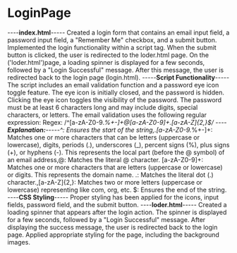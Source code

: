 # LoginPage
----**index.html**-----
Created a login form that contains an email input field, a password input field, a "Remember Me" checkbox, and a submit button.
Implemented the login functionality within a script tag. When the submit button is clicked, the user is redirected to the loder.html page.
On the ('loder.html')page, a loading spinner is displayed for a few seconds, followed by a "Login Successful" message. After this message, the user is redirected back to the login page (login.html).
-----**Script Functionality**-----
The script includes an email validation function and a password eye icon toggle feature.
The eye icon is initially closed, and the password is hidden. Clicking the eye icon toggles the visibility of the password.
The password must be at least 6 characters long and may include digits, special characters, or letters.
The email validation uses the following regular expression:
Regex: /^[a-zA-Z0-9._%+-]+@[a-zA-Z0-9]+\.[a-zA-Z]{2,}$/
----**Explanation:**-----^: Ensures the start of the string,.[a-zA-Z0-9._%+-]+: Matches one or more characters that can be letters (uppercase or lowercase), digits, periods (.), underscores (_), percent signs (%), plus signs (+), or hyphens (-). This represents the local part (before the @ symbol) of an email address,@: Matches the literal @ character.
[a-zA-Z0-9]+: Matches one or more characters that are letters (uppercase or lowercase) or digits. This represents the domain name.
\.: Matches the literal dot (.) character.,[a-zA-Z]{2,}: Matches two or more letters (uppercase or lowercase) representing like com, org, etc.
$: Ensures the end of the string.
----**CSS Styling**-----
Proper styling has been applied for the icons, input fields, password field, and the submit button.
----**loder.html**-----
Created a loading spinner that appears after the login action.
The spinner is displayed for a few seconds, followed by a "Login Successful" message.
After displaying the success message, the user is redirected back to the login page.
Applied appropriate styling for the page, including the background images.

